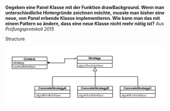 __Gegeben eine Panel Klasse mit der Funktion drawBackground. 
Wenn man unterschiedliche Hintergründe zeichnen möchte, musste man bisher eine neue, 
von Panel erbende Klasse implementieren. 
Wie kann man das mit einem Pattern so ändern, dass eine neue Klasse nicht mehr nötig ist?__
*Aus Prüfungsprotokoll 2015*

Structure

![structure](structure.PNG "Structure")